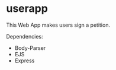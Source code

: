 # userapp

This Web App makes users sign a petition. 

Dependencies: 
- Body-Parser
- EJS
- Express
